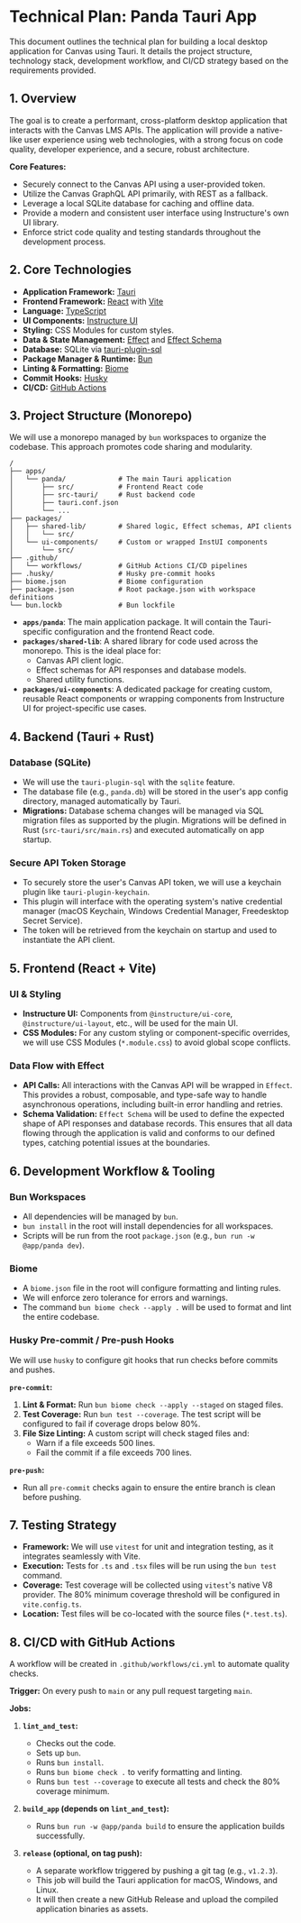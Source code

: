 # Technical Plan: Panda Tauri App

This document outlines the technical plan for building a local desktop application for Canvas using Tauri. It details the project structure, technology stack, development workflow, and CI/CD strategy based on the requirements provided.

## 1. Overview

The goal is to create a performant, cross-platform desktop application that interacts with the Canvas LMS APIs. The application will provide a native-like user experience using web technologies, with a strong focus on code quality, developer experience, and a secure, robust architecture.

**Core Features:**
- Securely connect to the Canvas API using a user-provided token.
- Utilize the Canvas GraphQL API primarily, with REST as a fallback.
- Leverage a local SQLite database for caching and offline data.
- Provide a modern and consistent user interface using Instructure's own UI library.
- Enforce strict code quality and testing standards throughout the development process.

## 2. Core Technologies

- **Application Framework:** [Tauri](https://tauri.app/)
- **Frontend Framework:** [React](https://react.dev/) with [Vite](https://vitejs.dev/)
- **Language:** [TypeScript](https://www.typescriptlang.org/)
- **UI Components:** [Instructure UI](https://instructure.design/)
- **Styling:** CSS Modules for custom styles.
- **Data & State Management:** [Effect](https://effect.website/) and [Effect Schema](https://effect.website/docs/schema/schema)
- **Database:** SQLite via [tauri-plugin-sql](https://github.com/tauri-apps/plugins-workspace/tree/v2/plugins/sql)
- **Package Manager & Runtime:** [Bun](https://bun.sh/)
- **Linting & Formatting:** [Biome](https://biomejs.dev/)
- **Commit Hooks:** [Husky](https://typicode.github.io/husky/)
- **CI/CD:** [GitHub Actions](https://github.com/features/actions)

## 3. Project Structure (Monorepo)

We will use a monorepo managed by `bun` workspaces to organize the codebase. This approach promotes code sharing and modularity.

```
/
├── apps/
│   └── panda/             # The main Tauri application
│       ├── src/           # Frontend React code
│       ├── src-tauri/     # Rust backend code
│       ├── tauri.conf.json
│       └── ...
├── packages/
│   ├── shared-lib/        # Shared logic, Effect schemas, API clients
│   │   └── src/
│   └── ui-components/     # Custom or wrapped InstUI components
│       └── src/
├── .github/
│   └── workflows/         # GitHub Actions CI/CD pipelines
├── .husky/                # Husky pre-commit hooks
├── biome.json             # Biome configuration
├── package.json           # Root package.json with workspace definitions
└── bun.lockb              # Bun lockfile
```

- **`apps/panda`**: The main application package. It will contain the Tauri-specific configuration and the frontend React code.
- **`packages/shared-lib`**: A shared library for code used across the monorepo. This is the ideal place for:
    - Canvas API client logic.
    - Effect schemas for API responses and database models.
    - Shared utility functions.
- **`packages/ui-components`**: A dedicated package for creating custom, reusable React components or wrapping components from Instructure UI for project-specific use cases.

## 4. Backend (Tauri + Rust)

### Database (SQLite)
- We will use the `tauri-plugin-sql` with the `sqlite` feature.
- The database file (e.g., `panda.db`) will be stored in the user's app config directory, managed automatically by Tauri.
- **Migrations:** Database schema changes will be managed via SQL migration files as supported by the plugin. Migrations will be defined in Rust (`src-tauri/src/main.rs`) and executed automatically on app startup.

### Secure API Token Storage
- To securely store the user's Canvas API token, we will use a keychain plugin like `tauri-plugin-keychain`.
- This plugin will interface with the operating system's native credential manager (macOS Keychain, Windows Credential Manager, Freedesktop Secret Service).
- The token will be retrieved from the keychain on startup and used to instantiate the API client.

## 5. Frontend (React + Vite)

### UI & Styling
- **Instructure UI:** Components from `@instructure/ui-core`, `@instructure/ui-layout`, etc., will be used for the main UI.
- **CSS Modules:** For any custom styling or component-specific overrides, we will use CSS Modules (`*.module.css`) to avoid global scope conflicts.

### Data Flow with Effect
- **API Calls:** All interactions with the Canvas API will be wrapped in `Effect`. This provides a robust, composable, and type-safe way to handle asynchronous operations, including built-in error handling and retries.
- **Schema Validation:** `Effect Schema` will be used to define the expected shape of API responses and database records. This ensures that all data flowing through the application is valid and conforms to our defined types, catching potential issues at the boundaries.

## 6. Development Workflow & Tooling

### Bun Workspaces
- All dependencies will be managed by `bun`.
- `bun install` in the root will install dependencies for all workspaces.
- Scripts will be run from the root `package.json` (e.g., `bun run -w @app/panda dev`).

### Biome
- A `biome.json` file in the root will configure formatting and linting rules.
- We will enforce zero tolerance for errors and warnings.
- The command `bun biome check --apply .` will be used to format and lint the entire codebase.

### Husky Pre-commit / Pre-push Hooks
We will use `husky` to configure git hooks that run checks before commits and pushes.

**`pre-commit`:**
1.  **Lint & Format:** Run `bun biome check --apply --staged` on staged files.
2.  **Test Coverage:** Run `bun test --coverage`. The test script will be configured to fail if coverage drops below 80%.
3.  **File Size Linting:** A custom script will check staged files and:
    - Warn if a file exceeds 500 lines.
    - Fail the commit if a file exceeds 700 lines.

**`pre-push`:**
- Run all `pre-commit` checks again to ensure the entire branch is clean before pushing.

## 7. Testing Strategy

- **Framework:** We will use `vitest` for unit and integration testing, as it integrates seamlessly with Vite.
- **Execution:** Tests for `.ts` and `.tsx` files will be run using the `bun test` command.
- **Coverage:** Test coverage will be collected using `vitest`'s native V8 provider. The 80% minimum coverage threshold will be configured in `vite.config.ts`.
- **Location:** Test files will be co-located with the source files (`*.test.ts`).

## 8. CI/CD with GitHub Actions

A workflow will be created in `.github/workflows/ci.yml` to automate quality checks.

**Trigger:** On every push to `main` or any pull request targeting `main`.

**Jobs:**
1.  **`lint_and_test`:**
    - Checks out the code.
    - Sets up `bun`.
    - Runs `bun install`.
    - Runs `bun biome check .` to verify formatting and linting.
    - Runs `bun test --coverage` to execute all tests and check the 80% coverage minimum.

2.  **`build_app` (depends on `lint_and_test`):**
    - Runs `bun run -w @app/panda build` to ensure the application builds successfully.

3.  **`release` (optional, on tag push):**
    - A separate workflow triggered by pushing a git tag (e.g., `v1.2.3`).
    - This job will build the Tauri application for macOS, Windows, and Linux.
    - It will then create a new GitHub Release and upload the compiled application binaries as assets.
